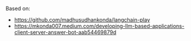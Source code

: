 
Based on: 
* https://github.com/madhusudhankonda/langchain-play
* https://mkonda007.medium.com/developing-llm-based-applications-client-server-answer-bot-aab54469879d